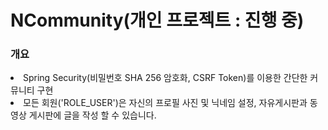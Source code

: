 # NCommunity(개인 프로젝트 : 진행 중)
<h3>개요</h3
<ul>
  <li>Spring Security(비밀번호 SHA 256 암호화, CSRF Token)를 이용한 간단한 커뮤니티 구현</li>
  <li>모든 회원('ROLE_USER')은 자신의 프로필 사진 및 닉네임 설정, 자유게시판과 동영상 게시판에 글을 작성 할 수 있습니다.</li>
</ul>
